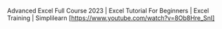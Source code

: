 Advanced Excel Full Course 2023 | Excel Tutorial For Beginners | Excel Training | Simplilearn [https://www.youtube.com/watch?v=8Ob8Hre_SnI]                  
